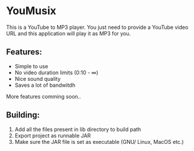 # YouMusix

This is a YouTube to MP3 player. You just need to provide a YouTube video URL and this application will play it as MP3 for you.

## Features:

* Simple to use
* No video duration limits (0:10 - ∞)
* Nice sound quality
* Saves a lot of bandwitdh

More features comming soon..
  
## Building:

 1. Add all the files present in lib directory to build path
 2. Export project as runnable JAR
 3. Make sure the JAR file is set as executable (GNU/ Linux, MacOS etc.)
